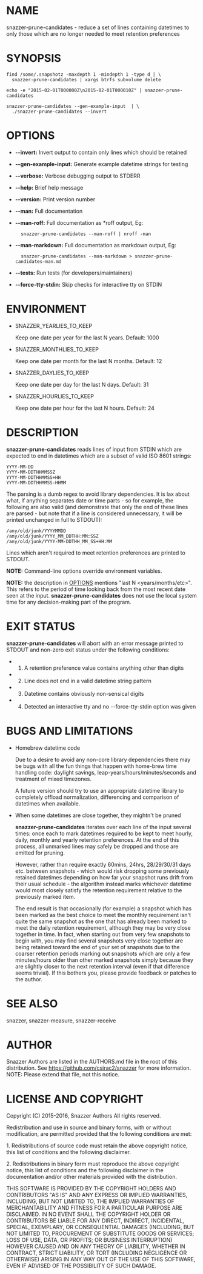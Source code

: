 # NAME

snazzer-prune-candidates - reduce a set of lines containing datetimes to only
those which are no longer needed to meet retention preferences

# SYNOPSIS

    find /some/.snapshotz -maxdepth 1 -mindepth 1 -type d | \
      snazzer-prune-candidates | xargs btrfs subvolume delete

    echo -e "2015-02-01T000000Z\n2015-02-01T000010Z" | snazzer-prune-candidates

    snazzer-prune-candidates --gen-example-input  | \
      ./snazzer-prune-candidates --invert

# OPTIONS

- **--invert:** Invert output to contain only lines which should be retained
- **--gen-example-input:** Generate example datetime strings for testing
- **--verbose:** Verbose debugging output to STDERR
- **--help:** Brief help message
- **--version:** Print version number
- **--man:** Full documentation
- **--man-roff:** Full documentation as \*roff output, Eg:

        snazzer-prune-candidates --man-roff | nroff -man

- **--man-markdown:** Full documentation as markdown output, Eg:

        snazzer-prune-candidates --man-markdown > snazzer-prune-candidates-man.md

- **--tests:** Run tests (for developers/maintainers)
- **--force-tty-stdin:** Skip checks for interactive tty on STDIN

# ENVIRONMENT

- SNAZZER\_YEARLIES\_TO\_KEEP

    Keep one date per year for the last N years. Default: 1000

- SNAZZER\_MONTHLIES\_TO\_KEEP

    Keep one date per month for the last N months. Default: 12

- SNAZZER\_DAYLIES\_TO\_KEEP

    Keep one date per day for the last N days. Default: 31

- SNAZZER\_HOURLIES\_TO\_KEEP

    Keep one date per hour for the last N hours. Default: 24

# DESCRIPTION

**snazzer-prune-candidates** reads lines of input from STDIN which are expected
to end in datetimes which are a subset of valid ISO 8601 strings:

    YYYY-MM-DD
    YYYY-MM-DDTHHMMSSZ
    YYYY-MM-DDTHHMMSS+HH
    YYYY-MM-DDTHHMMSS-HHMM

The parsing is a dumb regex to avoid library dependencies. It is lax about what,
if anything separates date or time parts - so for example, the following are
also valid (and demonstrate that only the end of these lines are parsed - but
note that if a line is considered unnecessary, it will be printed unchanged in
full to STDOUT):

    /any/old/junk/YYYYMMDD
    /any/old/junk/YYYY_MM_DDTHH:MM:SSZ
    /any/old/junk/YYYY-MM-DDTHH_MM_SS+HH:MM

Lines which aren't required to meet retention preferences are printed to STDOUT.

**NOTE:** Command-line options override environment variables.

**NOTE:** the description in [OPTIONS](https://metacpan.org/pod/OPTIONS) mentions "last N <years/months/etc>".
This refers to the period of time looking back from the most recent date seen at
the input. **snazzer-prune-candidates** does not use the local system time for
any decision-making part of the program.

# EXIT STATUS

**snazzer-prune-candidates** will abort with an error message printed to STDOUT
and non-zero exit status under the following conditions:

- 1. A retention preference value contains anything other than digits
- 2. Line does not end in a valid datetime string pattern
- 3. Datetime contains obviously non-sensical digits
- 4. Detected an interactive tty and no --force-tty-stdin option was given

# BUGS AND LIMITATIONS

- Homebrew datetime code

    Due to a desire to avoid any non-core library dependencies there may be bugs
    with all the fun things that happen with home-brew time handling code: daylight
    savings, leap-years/hours/minutes/seconds and treatment of mixed timezones.

    A future version should try to use an appropriate datetime library to completely
    offload normalization, differencing and comparison of datetimes when available.

- When some datetimes are close together, they mightn't be pruned

    **snazzer-prune-candidates** iterates over each line of the input several times:
    once each to mark datetimes required to be kept to meet hourly, daily, monthly
    and yearly retention preferences. At the end of this process, all unmarked lines
    may safely be dropped and those are emitted for pruning.

    However, rather than require exactly 60mins, 24hrs, 28/29/30/31 days etc.
    between snapshots - which would risk dropping some previously retained datetimes
    depending on how far your snapshot runs drift from their usual schedule - the
    algorithm instead marks whichever datetime would most closely satisfy the
    retention requirement relative to the previously marked item.

    The end result is that occasionally (for example) a snapshot which has been
    marked as the best choice to meet the monthly requirement isn't quite the same
    snapshot as the one that has already been marked to meet the daily retention
    requirement, although they may be very close together in time. In fact, when
    starting out from very few snapshots to begin with, you may find several
    snapshots very close together are being retained toward the end of your set of
    snapshots due to the coarser retention periods marking out snapshots which are
    only a few minutes/hours older than other marked snapshots simply because they
    are slightly closer to the next retention interval (even if that difference
    seems trivial). If this bothers you, please provide feedback or patches to the
    author.

# SEE ALSO

snazzer, snazzer-measure, snazzer-receive

# AUTHOR

Snazzer Authors are listed in the AUTHORS.md file in the root of this
distribution. See https://github.com/csirac2/snazzer for more information.
NOTE: Please extend that file, not this notice.

# LICENSE AND COPYRIGHT

Copyright (C) 2015-2016, Snazzer Authors All rights reserved.

Redistribution and use in source and binary forms, with or without
modification, are permitted provided that the following conditions are met:

1\. Redistributions of source code must retain the above copyright notice, this
list of conditions and the following disclaimer.

2\. Redistributions in binary form must reproduce the above copyright notice,
this list of conditions and the following disclaimer in the documentation
and/or other materials provided with the distribution.

THIS SOFTWARE IS PROVIDED BY THE COPYRIGHT HOLDERS AND CONTRIBUTORS "AS IS" AND
ANY EXPRESS OR IMPLIED WARRANTIES, INCLUDING, BUT NOT LIMITED TO, THE IMPLIED
WARRANTIES OF MERCHANTABILITY AND FITNESS FOR A PARTICULAR PURPOSE ARE
DISCLAIMED. IN NO EVENT SHALL THE COPYRIGHT HOLDER OR CONTRIBUTORS BE LIABLE
FOR ANY DIRECT, INDIRECT, INCIDENTAL, SPECIAL, EXEMPLARY, OR CONSEQUENTIAL
DAMAGES (INCLUDING, BUT NOT LIMITED TO, PROCUREMENT OF SUBSTITUTE GOODS OR
SERVICES; LOSS OF USE, DATA, OR PROFITS; OR BUSINESS INTERRUPTION) HOWEVER
CAUSED AND ON ANY THEORY OF LIABILITY, WHETHER IN CONTRACT, STRICT LIABILITY,
OR TORT (INCLUDING NEGLIGENCE OR OTHERWISE) ARISING IN ANY WAY OUT OF THE USE
OF THIS SOFTWARE, EVEN IF ADVISED OF THE POSSIBILITY OF SUCH DAMAGE.
